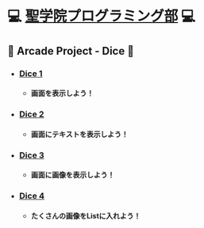 # :computer: [聖学院プログラミング部](https://github.com/Seigakuin/todays_task/blob/master/README.md) :computer:

## :game_die: <b> Arcade Project - Dice </b> :game_die:


- ### [Dice 1](https://github.com/Seigakuin/todays_task/blob/master/projects/py_arcade/card_game_folder/dice_1.py)
    - #### 画面を表示しよう！

- ### [Dice 2](https://github.com/Seigakuin/todays_task/blob/master/projects/py_arcade/card_game_folder/dice_2.py)
    - #### 画面にテキストを表示しよう！

- ### [Dice 3](https://github.com/Seigakuin/todays_task/blob/master/projects/py_arcade/card_game_folder/dice_3.py)
    - #### 画面に画像を表示しよう！

- ### [Dice 4](https://github.com/Seigakuin/todays_task/blob/master/projects/py_arcade/card_game_folder/dice_4.py)
    - #### たくさんの画像をListに入れよう！